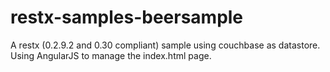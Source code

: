 restx-samples-beersample
========================

A restx (0.2.9.2 and 0.30 compliant) sample using couchbase as datastore.
Using AngularJS to manage the index.html page.
